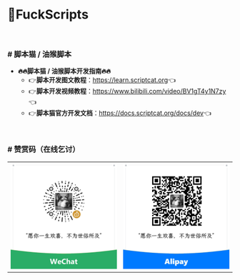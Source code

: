 # 🌈FuckScripts

<br>

### \# 脚本猫 / 油猴脚本

- **🔥🔥脚本猫 / 油猴脚本开发指南🔥🔥**
  - 👉**脚本开发图文教程**：<https://learn.scriptcat.org>👈
  - 👉**脚本开发视频教程**：<https://www.bilibili.com/video/BV1gT4y1N7zy>👈
  - 👉**脚本猫官方开发文档**：<https://docs.scriptcat.org/docs/dev>👈

<br>

### \# 赞赏码（在线乞讨）

<table>
<tr>
<td><a>
<img src="./images/wechat.jpg">
</a></td>
<td><a>
<img src="./images/alipay.jpg">
</a></td>
</tr>
</table>

